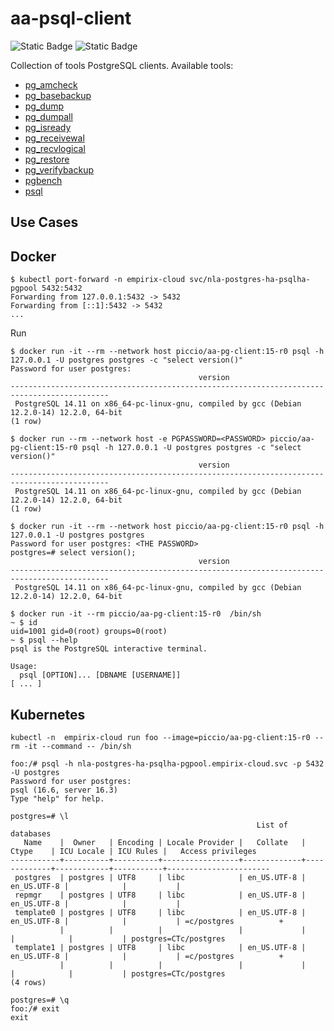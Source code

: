 # aa-psql-client

![Static Badge](https://img.shields.io/badge/Postgres_Client-15-blue) ![Static Badge](https://img.shields.io/badge/alpine-3.21.3-brightgreen)



Collection of tools PostgreSQL clients. Available tools:

* [pg_amcheck](https://www.postgresql.org/docs/15/app-pgamcheck.html)
* [pg_basebackup](https://www.postgresql.org/docs/15/app-pgbasebackup.html)
* [pg_dump](https://www.postgresql.org/docs/15/app-pgdump.html)
* [pg_dumpall](https://www.postgresql.org/docs/15/app-pg-dumpall.html)
* [pg_isready](https://www.postgresql.org/docs/15/app-pg-isready.html)
* [pg_receivewal](https://www.postgresql.org/docs/15/app-pgreceivewal.html)
* [pg_recvlogical](https://www.postgresql.org/docs/15/app-pgrecvlogical.html)
* [pg_restore](https://www.postgresql.org/docs/15/app-pgrestore.html)
* [pg_verifybackup](https://www.postgresql.org/docs/15/app-pgverifybackup.html)
* [pgbench](https://www.postgresql.org/docs/15/pgbench.html)
* [psql](https://www.postgresql.org/docs/15/app-psql.html)





## Use Cases

## Docker

```shell
$ kubectl port-forward -n empirix-cloud svc/nla-postgres-ha-psqlha-pgpool 5432:5432
Forwarding from 127.0.0.1:5432 -> 5432
Forwarding from [::1]:5432 -> 5432
...
```


Run 


```shell
$ docker run -it --rm --network host piccio/aa-pg-client:15-r0 psql -h 127.0.0.1 -U postgres postgres -c "select version()"
Password for user postgres: 
                                          version                                           
--------------------------------------------------------------------------------------------
 PostgreSQL 14.11 on x86_64-pc-linux-gnu, compiled by gcc (Debian 12.2.0-14) 12.2.0, 64-bit
(1 row)

```

```shell
$ docker run --rm --network host -e PGPASSWORD=<PASSWORD> piccio/aa-pg-client:15-r0 psql -h 127.0.0.1 -U postgres postgres -c "select version()"
                                          version                                           
--------------------------------------------------------------------------------------------
 PostgreSQL 14.11 on x86_64-pc-linux-gnu, compiled by gcc (Debian 12.2.0-14) 12.2.0, 64-bit
(1 row)
```


```shell
$ docker run -it --rm --network host piccio/aa-pg-client:15-r0 psql -h 127.0.0.1 -U postgres postgres
Password for user postgres: <THE PASSWORD>
postgres=# select version();
                                          version                                           
--------------------------------------------------------------------------------------------
 PostgreSQL 14.11 on x86_64-pc-linux-gnu, compiled by gcc (Debian 12.2.0-14) 12.2.0, 64-bit
```



```
$ docker run -it --rm piccio/aa-pg-client:15-r0  /bin/sh
~ $ id
uid=1001 gid=0(root) groups=0(root)
~ $ psql --help
psql is the PostgreSQL interactive terminal.

Usage:
  psql [OPTION]... [DBNAME [USERNAME]]
[ ... ]
```

## Kubernetes

```shell
kubectl -n  empirix-cloud run foo --image=piccio/aa-pg-client:15-r0 --rm -it --command -- /bin/sh

foo:/# psql -h nla-postgres-ha-psqlha-pgpool.empirix-cloud.svc -p 5432 -U postgres
Password for user postgres: 
psql (16.6, server 16.3)
Type "help" for help.

postgres=# \l
                                                       List of databases
   Name    |  Owner   | Encoding | Locale Provider |   Collate   |    Ctype    | ICU Locale | ICU Rules |   Access privileges   
-----------+----------+----------+-----------------+-------------+-------------+------------+-----------+-----------------------
 postgres  | postgres | UTF8     | libc            | en_US.UTF-8 | en_US.UTF-8 |            |           | 
 repmgr    | postgres | UTF8     | libc            | en_US.UTF-8 | en_US.UTF-8 |            |           | 
 template0 | postgres | UTF8     | libc            | en_US.UTF-8 | en_US.UTF-8 |            |           | =c/postgres          +
           |          |          |                 |             |             |            |           | postgres=CTc/postgres
 template1 | postgres | UTF8     | libc            | en_US.UTF-8 | en_US.UTF-8 |            |           | =c/postgres          +
           |          |          |                 |             |             |            |           | postgres=CTc/postgres
(4 rows)

postgres=# \q
foo:/# exit
exit
```
